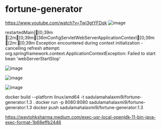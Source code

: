 # fortune-generator


https://www.youtube.com/watch?v=Twi3gtYFDqk
![image](https://github.com/MahalaxmiSadula/fortune-generator/assets/139921242/40f28e68-856e-4eb6-8a93-2045e71f3da4)

restartedMain][0;39m [2m[0;39m[36mConfigServletWebServerApplicationContext[0;39m [2m:[0;39m Exception encountered during context initialization - cancelling refresh attempt: org.springframework.context.ApplicationContextException: Failed to start bean 'webServerStartStop'

![image](https://github.com/MahalaxmiSadula/fortune-generator/assets/139921242/439853bb-40b9-46d3-909c-ba623d905786)

![image](https://github.com/MahalaxmiSadula/fortune-generator/assets/139921242/eabe7cc2-9ac9-4d6e-adf2-3dead08415be)

![image](https://github.com/MahalaxmiSadula/fortune-generator/assets/139921242/9da49d28-0d1e-4c5e-80ba-d3f961dbd21f)

docker build --platform linux/amd64 -t sadulamahalaxmi9/fortune-generator:1.3 .
docker run -p 8080:8080 sadulamahalaxmi9/fortune-generator:1.3
docker push  sadulamahalaxmi9/fortune-generator:1.3  

https://waytohksharma.medium.com/exec-usr-local-openjdk-11-bin-java-exec-format-1b68effb2446
